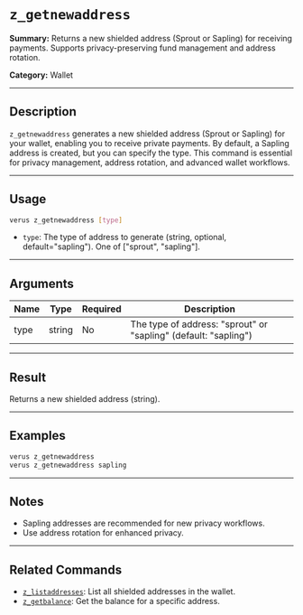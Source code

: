 # `z_getnewaddress`

**Summary:**
Returns a new shielded address (Sprout or Sapling) for receiving payments. Supports privacy-preserving fund management and address rotation.

**Category:**
Wallet

---

## Description
`z_getnewaddress` generates a new shielded address (Sprout or Sapling) for your wallet, enabling you to receive private payments. By default, a Sapling address is created, but you can specify the type. This command is essential for privacy management, address rotation, and advanced wallet workflows.

---

## Usage
```bash
verus z_getnewaddress [type]
```
- `type`: The type of address to generate (string, optional, default="sapling"). One of ["sprout", "sapling"].

---

## Arguments
| Name  | Type    | Required | Description                                         |
|-------|---------|----------|-----------------------------------------------------|
| type  | string  | No       | The type of address: "sprout" or "sapling" (default: "sapling") |

---

## Result
Returns a new shielded address (string).

---

## Examples
```bash
verus z_getnewaddress
verus z_getnewaddress sapling
```

---

## Notes
- Sapling addresses are recommended for new privacy workflows.
- Use address rotation for enhanced privacy.

---

## Related Commands
- [`z_listaddresses`](./z_listaddresses.md): List all shielded addresses in the wallet.
- [`z_getbalance`](./z_getbalance.md): Get the balance for a specific address. 